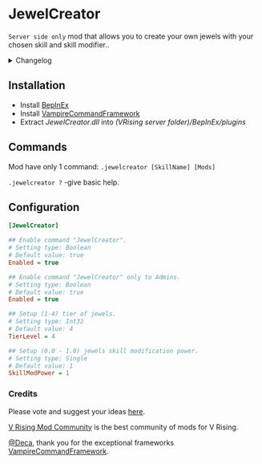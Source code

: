 # JewelCreator
`Server side only` mod that allows you to create your own jewels with your chosen skill and skill modifier..

<details>
<summary>Changelog</summary>

0.1.2
- Added admin only use configuration

0.1.1
- FIx internal error.

0.1.0
- Initial public release of the mod.

</details>

## Installation
* Install [BepInEx](https://v-rising.thunderstore.io/package/BepInEx/BepInExPack_V_Rising/)
* Install [VampireCommandFramework](https://v-rising.thunderstore.io/package/deca/VampireCommandFramework/)
* Extract _JewelCreator.dll_ into _(VRising server folder)/BepInEx/plugins_

## Commands

Mod have only 1 command: `.jewelcreator [SkillName] [Mods]`

`.jewelcreator ?` -give basic help. 

## Configuration
```ini
[JewelCreator]

## Enable command "JewelCreator".
# Setting type: Boolean
# Default value: true
Enabled = true

## Enable command "JewelCreator" only to Admins.
# Setting type: Boolean
# Default value: true
Enabled = true

## Setup (1-4) tier of jewels.
# Setting type: Int32
# Default value: 4
TierLevel = 4

## Setup (0.0 - 1.0) jewels skill modification power.
# Setting type: Single
# Default value: 1
SkillModPower = 1
```

### Credits

Please vote and suggest your ideas [here](https://ideas.vrisingmods.com/).

[V Rising Mod Community](https://discord.gg/vrisingmods) is the best community of mods for V Rising.

[@Deca](https://github.com/decaprime), thank you for the exceptional frameworks [VampireCommandFramework](https://github.com/decaprime/VampireCommandFramework).

